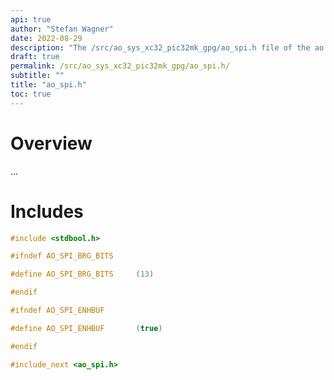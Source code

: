```yaml
---
api: true
author: "Stefan Wagner"
date: 2022-08-29
description: "The /src/ao_sys_xc32_pic32mk_gpg/ao_spi.h file of the ao real-time operating system."
draft: true
permalink: /src/ao_sys_xc32_pic32mk_gpg/ao_spi.h/ 
subtitle: ""
title: "ao_spi.h"
toc: true
---
```


# Overview

...

# Includes

```c
#include <stdbool.h>

#ifndef AO_SPI_BRG_BITS

#define AO_SPI_BRG_BITS     (13)

#endif

#ifndef AO_SPI_ENHBUF

#define AO_SPI_ENHBUF       (true)

#endif

#include_next <ao_spi.h>

```
